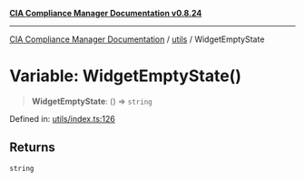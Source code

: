 [**CIA Compliance Manager Documentation v0.8.24**](../../README.md)

***

[CIA Compliance Manager Documentation](../../modules.md) / [utils](../README.md) / WidgetEmptyState

# Variable: WidgetEmptyState()

> **WidgetEmptyState**: () => `string`

Defined in: [utils/index.ts:126](https://github.com/Hack23/cia-compliance-manager/blob/8f5d084752ccee354557e96bf8b49239fb671c91/src/utils/index.ts#L126)

## Returns

`string`
